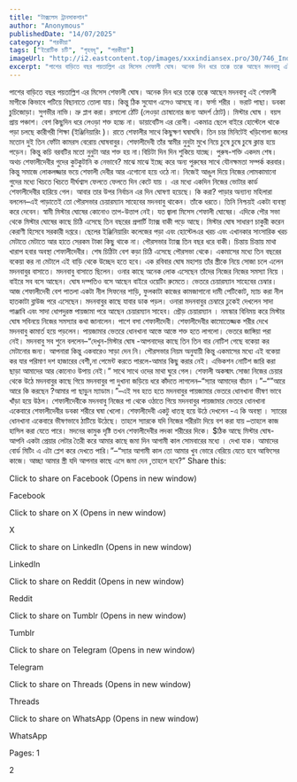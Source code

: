 ```yaml
---
title: "টাক্সলেস ট্রানসাকশান"
author: "Anonymous"
publishedDate: "14/07/2025"
category: "পরকীয়া"
tags: ["ইরোটিক চটি", "গৃহবধূ", "পরকীয়া"]
imageUrl: "http://i2.eastcontent.top/images/xxxindiansex.pro/30/746_Indian_posing_naked.jpg"
excerpt: "পাশের বাড়িতে বছর পয়তাল্লিশ এর মিসেস শেফালী ঘোষ। অনেক দিন ধরে তক্কে তক্কে আছেন মদনবাবু এই শেফালী মাগীকে কিভাবে পটিয়ে বিছানাতে তোলা যায়। কিন্তু ঠিক সুযোগ এসেও আসছে না। ফর্সা শরীর । ভরাট পাছা। ডবকা চ..."
---
```


পাশের বাড়িতে বছর পয়তাল্লিশ এর মিসেস শেফালী ঘোষ। অনেক দিন ধরে তক্কে তক্কে আছেন মদনবাবু এই শেফালী মাগীকে কিভাবে পটিয়ে বিছানাতে তোলা যায়। কিন্তু ঠিক সুযোগ এসেও আসছে না। ফর্সা শরীর । ভরাট পাছা। ডবকা চুচিজোড়া। সুগভীর নাভি। ভ্রু প্লাগ করা। রসালো ঠোঁট (লেওড়া চোষানোর জন্য আদর্শ ঠোট)।
মিস্টার ঘোষ । বয়স প্রায় পঞ্চাশ। বেশ কিছুদিন ধরে লেওড়া শক্ত হচ্চে না। ডায়াবেটিস এর রোগী। একমাত্র ছেলে বাইরে হোস্টেলে থাকে পড়া চলছে কারীগরী শিক্ষা (ইঞ্জিনিয়ারিং )। রাতে শেফালীর সাথে কিছুক্ষণ ঘষাঘষি। তিন চার মিনিটেই খড়িগোলা জলের মতোন দুই তিন ফোঁটা কামরস বেরোয় ঘোষবাবুর।
শেফালীদেবী তাঁর স্বামীর নুনুটা মুখে নিয়ে চুষে চুষে চুষে ক্লান্ত হয়ে পড়েন। কিন্তু কচি বরবটির মতো নুনুটা আর শক্ত হয় না।বিচিটা দিন দিন শুকিয়ে যাচ্ছে। পুরুষ-শক্তি একদম শেষ। অথচ শেফালীদেবীর গুদের কুটকুটানি ক নেভাবে? মাঝে মাঝে ইচ্ছে করে অন্য পুরুষের সাথে যৌনক্ষমতা সম্পর্ক করবার। কিন্তু সমাজে লোকলজ্জার ভয়ে শেফালী দেবীর আর এগোনো হয়ে ওঠে না। নিজেই আঙুল দিয়ে নিজের লোমকামানো গুদের মধ্যে খিচতে খিচতে দীর্ঘশ্বাস ফেলতে ফেলতে দিন কেটে যায় ।
এর মধ্যে একদিন নিজের ভোটার কার্ড শেফালীদেবীর হারিয়ে গেল। আবার তার উপর নির্বাচন এর দিন ঘোষণা হয়েছে। কি করা? পাড়ার অন্যান্য মহিলারা বললেন–এই পাড়াতেই তো পৌরসভার চেয়ারম্যান সাহেবের মদনবাবু থাকেন। তাঁকে ধরতে। তিনি নিশ্চয়ই একটা ব্যবস্থা করে দেবেন। স্বামী মিস্টার ঘোষের কোনোও তাপ-উত্তাপ নেই। যত জ্বালা মিসেস শেফালী ঘোষের।
এদিকে পৌর সভা থেকে মিস্টার ঘোষের কাছে চিঠি এসেছে তিন বছরের প্রপার্টি ট্যাক্স বাকী পড়ে আছে। মিস্টার ঘোষ সাধারণ চাকুরী করেন কেরাণী হিসেবে সরকারী দপ্তরে। ছেলের ইঞ্জিনিয়ারিং কলেজের পড়া এবং হোস্টেলএর খরচ এবং এখানকার সাংসারিক খরচ মেটাতে মেটাতে আর হাতে সেরকম টাকা কিছু থাকে না।
পৌরসভার ট্যাক্স তিন বছর ধরে বাকী। চিন্তায় চিন্তায় মাথা খারাপ হবার অবস্থা শেফালীদেবীর। শেষ চিঠিটা বেশ কড়া চিঠি এসেছে পৌরসভা থেকে। একমাসের মধ্যে তিন বছরের বকেয়া কর না মেটালে এই বাড়ি থেকে উচ্ছেদ হতে হবে। এক রবিবার ঘোষ মহাশয় তাঁর স্ত্রীকে নিয়ে সোজা চলে এলেন মদনবাবুর বাসাতে।
মদনবাবু বাসাতে ছিলেন। ওনার কাছে অনেক লোক এসেছেন তাঁদের নিজের নিজের সমস্যা নিয়ে । বাইরে সব বসে আছেন। ঘোষ দম্পতিও বসে আছেন বাইরে ওয়েটিং রুমেতে। ভেতরে চেয়ারম্যান সাহেবের চেম্বার। আজ শেফালীদেবী বেশ পাতলা একটা নীল সিফনের শাড়ি, ফুলকাটা কাজের কামজাগানো দামী পেটিকোট, ম্যাচ করা নীল হাতকাটা ব্লাউজ পরে এসেছেন।
মদনবাবুর কাছে যাবার ডাক পড়ল। ওনারা মদনবাবুর চেম্বারে ঢুকেই দেখলেন সাদা পাঞ্জাবি এবং সাদা ধোপদুরস্ত পায়জামা পরে আছেন চেয়ারম্যান সাহেব। প্রৌড় চেয়ারম্যান । নমস্কার বিনিময় করে মিস্টার ঘোষ সবিনয়ে নিজের সমস্যার কথা জানালেন। পাশে বসা শেফালীদেবী। শেফালীদেবীর কামোতেজ্জক শরীর দেখে মদনবাবু কামার্ত হয়ে পড়লেন।
পায়জামার ভেতরে ধোনখানা আস্তে আস্তে শক্ত হতে লাগলো। ভেতরে জাঙ্গিয়া পরা নেই। মদনবাবু সব শুনে বললেন–“দেখুন-মিস্টার ঘোষ -আপনাদের কাছে তিন তিন বার নোটিশ গেছে বকেয়া কর মেটানোর জন্য। আপনারা কিন্তু একবারেও সাড়া দেন নি। পৌরসভার নিয়ম অনুযায়ী কিন্তু একমাসের মধ্যে এই বকেয়া কর যার পরিমাণ দশ হাজারের বেশী,না পেমেন্ট করতে পারলে-আমার কিছু করার নেই। এভিকশন নোটিশ জারি করা ছাড়া আমাদের আর কোনোও উপায় নেই।”
সাথে সাথে ওদের মাথা ঘুরে গেল। শেফালী অকস্মাৎ সোজা নিজের চেয়ার থেকে উঠে মদনবাবুর কাছে গিয়ে মদনবাবুর পা দুখানা জড়িয়ে ধরে কাঁদতে লাগলেন–“স্যার আমাদের বাঁচান ।”–“”আরে আরে কি করছেন ?আমার পা ছাড়ুন ম্যাডাম।”–এই সব হতে হতে মদনবাবুর পায়জামার ভেতরে ধোনখানা ভীষণ ভাবে খাঁড়া হয়ে উঠল।
শেফালীদেবীকে মদনবাবু নিজের পা থেকে ওঠাতে গিয়ে মদনবাবুর পায়জামার ভেতরে ধোনখানা একেবারে শেফালীদেবীর ডবকা শরীরে ঘষা খেলো। শেফালীদেবী একটু ধাতস্থ হয়ে উঠে দেখলেন -এ কি অবস্থা । স্যারের ধোনখানা একেবারে ভীষণভাবে ঠাটিয়ে উঠেছে। তাহলে স্যারকে যদি নিজের শরীরটা দিয়ে বশ করা যায় –তাহলে কাজ হাসিল করা যেতে পারে।
মদনের কামুক দৃষ্টি তখন শেফালীদেবীর লদকা শরীরের দিকে। $ঠিক আছে মিস্টার ঘোষ-আপনি একটা প্রেয়ার লেটার তৈরী করে আমার কাছে জমা দিন আগামী কাল সোমবারের মধ্যে । দেখা যাক। আমাদের বোর্ড মিটিং এ এটা প্লেশ করে দেখতে পারি।”–“স্যার আগামী কাল তো আমার খুব ভোরে বেরিয়ে যেতে হবে আফিসের কাজে। আচ্ছা আমার স্ত্রী যদি আপনার কাছে এসে জমা দেন ,তাহলে হবে?”
Share this:


Click to share on Facebook (Opens in new window)


Facebook




Click to share on X (Opens in new window)


X




Click to share on LinkedIn (Opens in new window)


LinkedIn




Click to share on Reddit (Opens in new window)


Reddit




Click to share on Tumblr (Opens in new window)


Tumblr




Click to share on Telegram (Opens in new window)


Telegram




Click to share on Threads (Opens in new window)


Threads




Click to share on WhatsApp (Opens in new window)


WhatsApp


Pages: 
1
 
2

